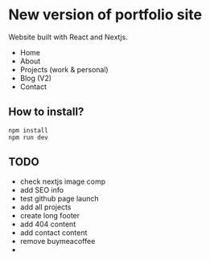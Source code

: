 # New version of portfolio site

Website built with React and Nextjs.

- Home
- About
- Projects (work & personal)
- Blog (V2)
- Contact

## How to install?

```
npm install
npm run dev
```

## TODO

- check nextjs image comp
- add SEO info
- test github page launch
- add all projects
- create long footer
- add 404 content
- add contact content
- remove buymeacoffee
-
